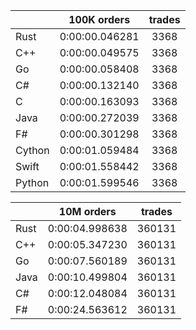 ||100K orders|trades|
-|:-:|:-:|
|Rust|0:00:00.046281|3368|
|C++|0:00:00.049575|3368|
|Go|0:00:00.058408|3368|
|C#|0:00:00.132140|3368|
|C|0:00:00.163093|3368|
|Java|0:00:00.272039|3368|
|F#|0:00:00.301298|3368|
|Cython|0:00:01.059484|3368|
|Swift|0:00:01.558442|3368|
|Python|0:00:01.599546|3368|


||10M orders|trades|
-|:-:|:-:|
|Rust|0:00:04.998638|360131|
|C++|0:00:05.347230|360131|
|Go|0:00:07.560189|360131|
|Java|0:00:10.499804|360131|
|C#|0:00:12.048084|360131|
|F#|0:00:24.563612|360131|



